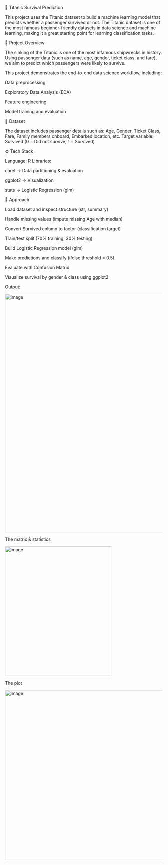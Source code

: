 🚢 Titanic Survival Prediction

This project uses the Titanic dataset to build a machine learning model that predicts whether a passenger survived or not. The Titanic dataset is one of the most famous beginner-friendly datasets in data science and machine learning, making it a great starting point for learning classification tasks.

📌 Project Overview

The sinking of the Titanic is one of the most infamous shipwrecks in history. Using passenger data (such as name, age, gender, ticket class, and fare), we aim to predict which passengers were likely to survive.

This project demonstrates the end-to-end data science workflow, including:

Data preprocessing

Exploratory Data Analysis (EDA)

Feature engineering

Model training and evaluation

📂 Dataset

The dataset includes passenger details such as:
Age, Gender, Ticket Class, Fare, Family members onboard, Embarked location, etc.
Target variable: Survived (0 = Did not survive, 1 = Survived)

⚙️ Tech Stack

Language: R
Libraries:

caret → Data partitioning & evaluation

ggplot2 → Visualization

stats → Logistic Regression (glm)

🔎 Approach

Load dataset and inspect structure (str, summary)

Handle missing values (impute missing Age with median)

Convert Survived column to factor (classification target)

Train/test split (70% training, 30% testing)

Build Logistic Regression model (glm)

Make predictions and classify (ifelse threshold = 0.5)

Evaluate with Confusion Matrix

Visualize survival by gender & class using ggplot2

Output:

<img width="1280" height="763" alt="image" src="https://github.com/user-attachments/assets/980e3850-bba9-4490-9449-c0610e6acf7c" />

The matrix & statistics

<img width="340" height="415" alt="image" src="https://github.com/user-attachments/assets/7eec7e48-eee5-44e0-9781-86b41aef33df" />

The plot

<img width="887" height="544" alt="image" src="https://github.com/user-attachments/assets/5db7dbfe-2738-47f8-b835-9a855c1bf053" />
